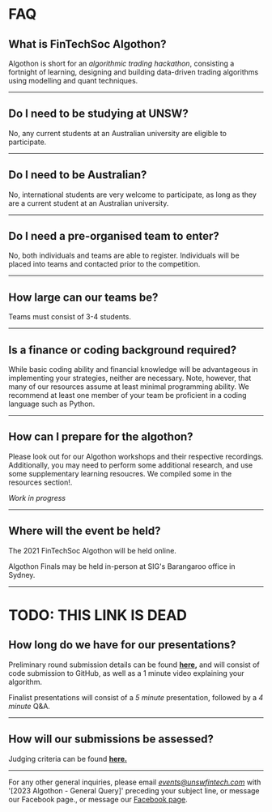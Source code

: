 # FAQ

## **What is FinTechSoc Algothon?**

Algothon is short for an _algorithmic trading hackathon_, consisting a fortnight of learning, designing and building data-driven trading algorithms using modelling and quant techniques.

---

## **Do I need to be studying at UNSW?**

No, any current students at an Australian university are eligible to participate.

---

## **Do I need to be Australian?**

No, international students are very welcome to participate, as long as they are a current student at an Australian university.

---

## **Do I need a pre-organised team to enter?**

No, both individuals and teams are able to register. Individuals will be placed into teams and contacted prior to the competition.

---

## **How large can our teams be?**

Teams must consist of 3-4 students.

---

## **Is a finance or coding background required?**

While basic coding ability and financial knowledge will be advantageous in implementing your strategies, neither are necessary. Note, however, that many of our resources assume at least minimal programming ability. We recommend at least one member of your team be proficient in a coding language such as Python.

---

## **How can I prepare for the algothon?**

Please look out for our Algothon workshops and their respective recordings. Additionally, you may need to perform some additional research, and use some supplementary learning resoucres. We compiled some in the resources section!.

_Work in progress_

---

## **Where will the event be held?**

The 2021 FinTechSoc Algothon will be held online.

Algothon Finals may be held in-person at SIG's Barangaroo office in Sydney.

---

# TODO: THIS LINK IS DEAD

## **How long do we have for our presentations?**

Preliminary round submission details can be found **[here](https://unsw-fintech-society-events.github.io/algothon2022/5submission/),** and will consist of code submission to GitHub, as well as a 1 minute video explaining your algorithm.

Finalist presentations will consist of a _5 minute_ presentation, followed by a _4 minute_ Q&A.

---

## **How will our submissions be assessed?**

Judging criteria can be found **[here.](https://unsw-fintech-society-events.github.io/algothon2022/6criteria/)**

---

For any other general inquiries, please email *events@unswfintech.com* with '[2023 Algothon - General Query]' preceding your subject line, or message our Facebook page., or message our [Facebook page](https://www.facebook.com/unswfintechsoc).
